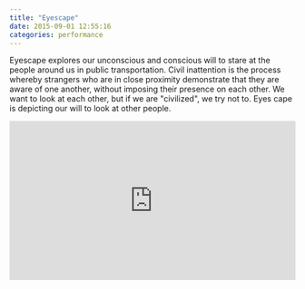 ```yaml
---
title: "Eyescape"
date: 2015-09-01 12:55:16
categories: performance
---
```


Eyescape explores our unconscious and conscious will to stare at the people around us in public transportation. Civil inattention is the process whereby strangers who are in close proximity demonstrate that they are aware of one another, without imposing their presence on each other. We want to look at each other, but if we are "civilized", we try not to. Eyes cape is depicting our will to look at other people.

<iframe src="https://player.vimeo.com/video/135237134" frameborder="0" webkitallowfullscreen mozallowfullscreen allowfullscreen style="width: 100%; height:281px"></iframe>
